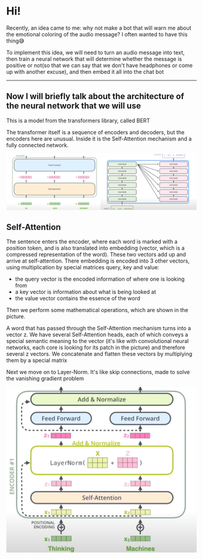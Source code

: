 # Hi!
Recently, an idea came to me: why not make a bot that will warn me about the emotional coloring of the audio message? 
I often wanted to have this thing😅

To implement this idea, we will need to turn an audio message into text,
then train a neural network that will determine 
whether the message is positive or not(so that we can say that we don't have headphones or come up with another excuse),
and then embed it all into the chat bot

--------------------------------------------------------------------------------------------------------------
## Now I will briefly talk about the architecture of the neural network that we will use

This is a model from the transformers library, called BERT

The transformer itself is a sequence of encoders and decoders, but the encoders here are unusual. 
Inside it is the Self-Attention mechanism and a fully connected network. 

![header](https://github.com/MariaSultanbekova/sentiment_analysis_bot/blob/main/transformer_encoder.png)


## Self-Attention
The sentence enters the encoder, where each word is marked with a position token, and is also translated into embedding (vector, which is a compressed representation of the word). These two vectors add up and arrive at self-attention. There embedding is encoded into 3 other vectors, using multiplication by special matrices query, key and value:

- the query vector is the encoded information of where one is looking from
- a key vector is information about what is being looked at
- the value vector contains the essence of the word

Then we perform some mathematical operations, which are shown in the picture.

A word that has passed through the Self-Attention mechanism turns into a vector z. We have several Self-Attention heads, each of which conveys a special semantic meaning to the vector (it's like with convolutional neural networks, each core is looking for its patch in the picture) and therefore several z vectors.
We concatenate and flatten these vectors by multiplying them by a special matrix

Next we move on to Layer-Norm. It's like skip connections, made to solve the vanishing gradient problem

![](https://github.com/MariaSultanbekova/sentiment_analysis_bot/blob/main/layer_norm.png)


